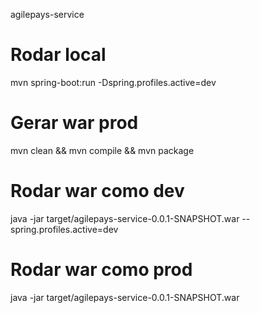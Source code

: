 agilepays-service


# Rodar local
mvn spring-boot:run -Dspring.profiles.active=dev

# Gerar war prod
mvn clean && mvn compile && mvn package

# Rodar war como dev
java -jar target/agilepays-service-0.0.1-SNAPSHOT.war --spring.profiles.active=dev

# Rodar war como prod
java -jar target/agilepays-service-0.0.1-SNAPSHOT.war
